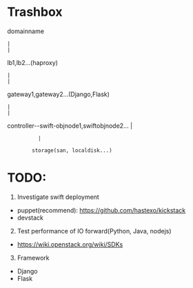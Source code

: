 # Trashbox

domainname

    |
    |
  
lb1,lb2...(haproxy)
  
    |
    |
  
gateway1,gateway2...(Django,Flask)
  
    |
    |
  
controller--swift-objnode1,swiftobjnode2...
              |
              
              |
              
            storage(san, localdisk...)

# TODO:

1. Investigate swift deployment
  - puppet(recommend): https://github.com/hastexo/kickstack 
  - devstack

2. Test performance of IO forward(Python, Java, nodejs)
  - https://wiki.openstack.org/wiki/SDKs

3. Framework
  - Django
  - Flask
